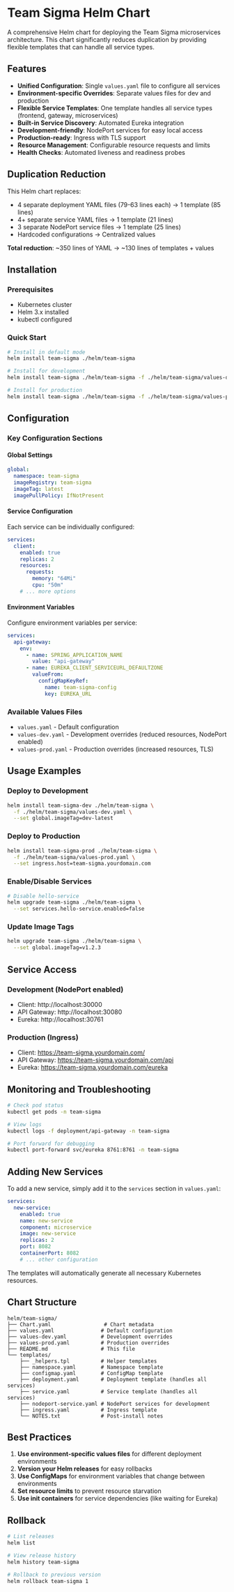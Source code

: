 # Team Sigma Helm Chart

A comprehensive Helm chart for deploying the Team Sigma microservices architecture. This chart significantly reduces duplication by providing flexible templates that can handle all service types.

## Features

- **Unified Configuration**: Single `values.yaml` file to configure all services
- **Environment-specific Overrides**: Separate values files for dev and production
- **Flexible Service Templates**: One template handles all service types (frontend, gateway, microservices)
- **Built-in Service Discovery**: Automated Eureka integration
- **Development-friendly**: NodePort services for easy local access
- **Production-ready**: Ingress with TLS support
- **Resource Management**: Configurable resource requests and limits
- **Health Checks**: Automated liveness and readiness probes

## Duplication Reduction

This Helm chart replaces:

- 4 separate deployment YAML files (79-63 lines each) → 1 template (85 lines)
- 4+ separate service YAML files → 1 template (21 lines)
- 3 separate NodePort service files → 1 template (25 lines)
- Hardcoded configurations → Centralized values

**Total reduction**: ~350 lines of YAML → ~130 lines of templates + values

## Installation

### Prerequisites

- Kubernetes cluster
- Helm 3.x installed
- kubectl configured

### Quick Start

```bash
# Install in default mode
helm install team-sigma ./helm/team-sigma

# Install for development
helm install team-sigma ./helm/team-sigma -f ./helm/team-sigma/values-dev.yaml

# Install for production
helm install team-sigma ./helm/team-sigma -f ./helm/team-sigma/values-prod.yaml
```

## Configuration

### Key Configuration Sections

#### Global Settings

```yaml
global:
  namespace: team-sigma
  imageRegistry: team-sigma
  imageTag: latest
  imagePullPolicy: IfNotPresent
```

#### Service Configuration

Each service can be individually configured:

```yaml
services:
  client:
    enabled: true
    replicas: 2
    resources:
      requests:
        memory: "64Mi"
        cpu: "50m"
    # ... more options
```

#### Environment Variables

Configure environment variables per service:

```yaml
services:
  api-gateway:
    env:
      - name: SPRING_APPLICATION_NAME
        value: "api-gateway"
      - name: EUREKA_CLIENT_SERVICEURL_DEFAULTZONE
        valueFrom:
          configMapKeyRef:
            name: team-sigma-config
            key: EUREKA_URL
```

### Available Values Files

- `values.yaml` - Default configuration
- `values-dev.yaml` - Development overrides (reduced resources, NodePort enabled)
- `values-prod.yaml` - Production overrides (increased resources, TLS)

## Usage Examples

### Deploy to Development

```bash
helm install team-sigma-dev ./helm/team-sigma \
  -f ./helm/team-sigma/values-dev.yaml \
  --set global.imageTag=dev-latest
```

### Deploy to Production

```bash
helm install team-sigma-prod ./helm/team-sigma \
  -f ./helm/team-sigma/values-prod.yaml \
  --set ingress.host=team-sigma.yourdomain.com
```

### Enable/Disable Services

```bash
# Disable hello-service
helm upgrade team-sigma ./helm/team-sigma \
  --set services.hello-service.enabled=false
```

### Update Image Tags

```bash
helm upgrade team-sigma ./helm/team-sigma \
  --set global.imageTag=v1.2.3
```

## Service Access

### Development (NodePort enabled)

- Client: http://localhost:30000
- API Gateway: http://localhost:30080
- Eureka: http://localhost:30761

### Production (Ingress)

- Client: https://team-sigma.yourdomain.com/
- API Gateway: https://team-sigma.yourdomain.com/api
- Eureka: https://team-sigma.yourdomain.com/eureka

## Monitoring and Troubleshooting

```bash
# Check pod status
kubectl get pods -n team-sigma

# View logs
kubectl logs -f deployment/api-gateway -n team-sigma

# Port forward for debugging
kubectl port-forward svc/eureka 8761:8761 -n team-sigma
```

## Adding New Services

To add a new service, simply add it to the `services` section in `values.yaml`:

```yaml
services:
  new-service:
    enabled: true
    name: new-service
    component: microservice
    image: new-service
    replicas: 2
    port: 8082
    containerPort: 8082
    # ... other configuration
```

The templates will automatically generate all necessary Kubernetes resources.

## Chart Structure

```
helm/team-sigma/
├── Chart.yaml                 # Chart metadata
├── values.yaml               # Default configuration
├── values-dev.yaml           # Development overrides
├── values-prod.yaml          # Production overrides
├── README.md                 # This file
└── templates/
    ├── _helpers.tpl          # Helper templates
    ├── namespace.yaml        # Namespace template
    ├── configmap.yaml        # ConfigMap template
    ├── deployment.yaml       # Deployment template (handles all services)
    ├── service.yaml          # Service template (handles all services)
    ├── nodeport-service.yaml # NodePort services for development
    ├── ingress.yaml          # Ingress template
    └── NOTES.txt             # Post-install notes
```

## Best Practices

1. **Use environment-specific values files** for different deployment environments
2. **Version your Helm releases** for easy rollbacks
3. **Use ConfigMaps** for environment variables that change between environments
4. **Set resource limits** to prevent resource starvation
5. **Use init containers** for service dependencies (like waiting for Eureka)

## Rollback

```bash
# List releases
helm list

# View release history
helm history team-sigma

# Rollback to previous version
helm rollback team-sigma 1
```
